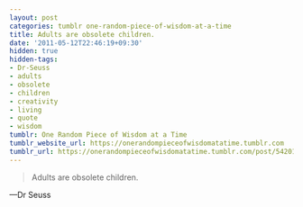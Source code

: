 ```yaml
---
layout: post
categories: tumblr one-random-piece-of-wisdom-at-a-time
title: Adults are obsolete children.
date: '2011-05-12T22:46:19+09:30'
hidden: true
hidden-tags:
- Dr-Seuss
- adults
- obsolete
- children
- creativity
- living
- quote
- wisdom
tumblr: One Random Piece of Wisdom at a Time
tumblr_website_url: https://onerandompieceofwisdomatatime.tumblr.com
tumblr_url: https://onerandompieceofwisdomatatime.tumblr.com/post/5420125868/adults-are-obsolete-children
---
```

> Adults are obsolete children.

—Dr Seuss
